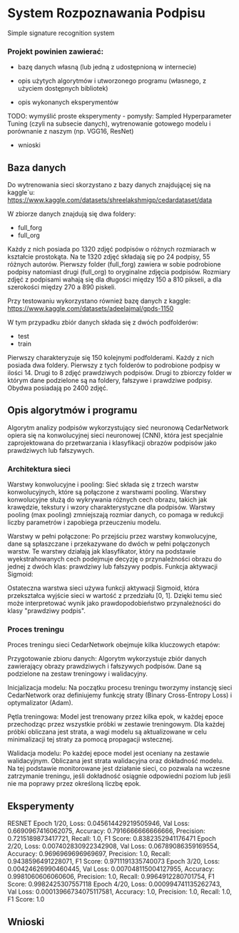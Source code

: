 # System Rozpoznawania Podpisu
Simple signature recognition system

### Projekt powinien zawierać: 
- bazę danych własną (lub  jedną z udostępnioną w internecie) 

- opis użytych algorytmów i utworzonego programu (własnego, z użyciem dostępnych bibliotek)

- opis wykonanych eksperymentów  

TODO: wymyślić proste eksperymenty - pomysły: Sampled Hyperparameter Tuning (czyli na subsecie danych), wytrenowanie gotowego modelu i porównanie z naszym (np. VGG16, ResNet)

- wnioski 

## Baza danych

Do wytrenowania sieci skorzystano z bazy danych znajdującej się na kaggle`u:
https://www.kaggle.com/datasets/shreelakshmigp/cedardataset/data

W zbiorze danych znajdują się dwa foldery:
 - full_forg 
 - full_org 

Każdy z nich posiada po 1320 zdjęć podpisów o różnych rozmiarach w kształcie prostokąta.
Na te 1320 zdjęć składają się po 24 podpisy, 55 różnych autorów.
Pierwszy folder (full_forg) zawiera w sobie podrobione podpisy natomiast drugi (full_org) to oryginalne zdjęcia podpisów.
Rozmiary zdjęć z podpisami wahają się dla długości między 150 a 810 pikseli, a dla szerokości między 270 a 890 piskeli.

Przy testowaniu wykorzystano również bazę danych z kaggle:
https://www.kaggle.com/datasets/adeelajmal/gpds-1150

W tym przypadku zbiór danych składa się z dwóch podfolderów:
 - test
 - train

Pierwszy charakteryzuje się 150 kolejnymi podfolderami. Każdy z nich posiada dwa foldery. Pierwszy z tych folderów to podrobione podpisy w ilości 14. Drugi to 8 zdjęć prawdziwych podpisów.
Drugi to zbiorczy folder w którym dane podzielone są na foldery, fałszywe i prawdziwe podpisy. Obydwa posiadają po 2400 zdjęć.

## Opis algorytmów i programu

Algorytm analizy podpisów wykorzystujący sieć neuronową CedarNetwork opiera się na konwolucyjnej sieci neuronowej (CNN), która jest specjalnie zaprojektowana do przetwarzania i klasyfikacji obrazów podpisów jako prawdziwych lub fałszywych. 

### Architektura sieci

Warstwy konwolucyjne i pooling:
Sieć składa się z trzech warstw konwolucyjnych, które są połączone z warstwami pooling. Warstwy konwolucyjne służą do wykrywania różnych cech obrazu, takich jak krawędzie, tekstury i wzory charakterystyczne dla podpisów.
Warstwy pooling (max pooling) zmniejszają rozmiar danych, co pomaga w redukcji liczby parametrów i zapobiega przeuczeniu modelu.

Warstwy w pełni połączone:
Po przejściu przez warstwy konwolucyjne, dane są spłaszczane i przekazywane do dwóch w pełni połączonych warstw. Te warstwy działają jak klasyfikator, który na podstawie wyekstrahowanych cech podejmuje decyzję o przynależności obrazu do jednej z dwóch klas: prawdziwy lub fałszywy podpis.
Funkcja aktywacji Sigmoid:

Ostateczna warstwa sieci używa funkcji aktywacji Sigmoid, która przekształca wyjście sieci w wartość z przedziału [0, 1]. Dzięki temu sieć może interpretować wynik jako prawdopodobieństwo przynależności do klasy "prawdziwy podpis".

### Proces treningu

Proces treningu sieci CedarNetwork obejmuje kilka kluczowych etapów:

Przygotowanie zbioru danych:
Algorytm wykorzystuje zbiór danych zawierający obrazy prawdziwych i fałszywych podpisów. Dane są podzielone na zestaw treningowy i walidacyjny.

Inicjalizacja modelu:
Na początku procesu treningu tworzymy instancję sieci CedarNetwork oraz definiujemy funkcję straty (Binary Cross-Entropy Loss) i optymalizator (Adam).

Pętla treningowa:
Model jest trenowany przez kilka epok, w każdej epoce przechodząc przez wszystkie próbki w zestawie treningowym. Dla każdej próbki obliczana jest strata, a wagi modelu są aktualizowane w celu minimalizacji tej straty za pomocą propagacji wstecznej.

Walidacja modelu:
Po każdej epoce model jest oceniany na zestawie walidacyjnym. Obliczana jest strata walidacyjna oraz dokładność modelu. Na tej podstawie monitorowane jest działanie sieci, co pozwala na wczesne zatrzymanie treningu, jeśli dokładność osiągnie odpowiedni poziom lub jeśli nie ma poprawy przez określoną liczbę epok.

## Eksperymenty

RESNET
Epoch 1/20, Loss: 0.045614429219505946, Val Loss: 0.6690967416062075, Accuracy: 0.7916666666666666, Precision: 0.7215189873417721, Recall: 1.0, F1 Score: 0.8382352941176471
Epoch 2/20, Loss: 0.007402830922342908, Val Loss: 0.06789086359169554, Accuracy: 0.9696969696969697, Precision: 1.0, Recall: 0.9438596491228071, F1 Score: 0.9711191335740073
Epoch 3/20, Loss: 0.00424626990460445, Val Loss: 0.007048115004127955, Accuracy: 0.9981060606060606, Precision: 1.0, Recall: 0.9964912280701754, F1 Score: 0.9982425307557118
Epoch 4/20, Loss: 0.000994741135262743, Val Loss: 0.00013966734075117581, Accuracy: 1.0, Precision: 1.0, Recall: 1.0, F1 Score: 1.0

## Wnioski
